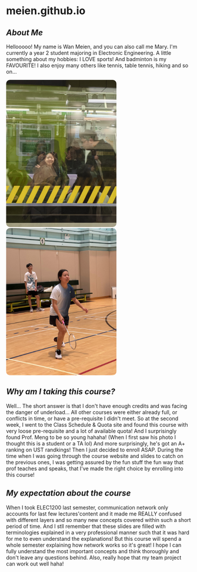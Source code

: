 # meien.github.io
## _About Me_
  Hellooooo! My name is Wan Meien, and you can also call me Mary. I'm currently a year 2 student majoring in Electronic Engineering. 
  A little something about my hobbies: I LOVE sports! And badminton is my FAVOURITE! I also enjoy many others like tennis, table tennis, hiking and so on...


<img src="IMG_2174.JPG" alt="me" width="300" style="border-radius:10px;">
<img src="IMG_5668.JPG" alt="badminton" width="300" style="border-radius:10px;">




## _Why am I taking this course?_
 Well... The short answer is that I don't have enough credits and was facing the danger of underload... All other courses were either already full, or conflicts in time, or have a pre-requisite I didn't meet.
  So at the second week, I went to the Class Schedule & Quota site and found this course with very loose pre-requisite and a lot of available quota! And I surprisingly found Prof. Meng to be so young hahaha! (When I first saw his photo I thought this is a student or a TA lol)  And more surprisingly, he's got an A+ ranking on UST randkings!
  Then I just decided to enroll ASAP. 
  During the time when I was going through the course website and slides to catch on the previous ones, I was getting assured by the fun stuff the fun way that prof teaches and speaks, that I've made the right choice by enrolling into this course!

## _My expectation about the course_
  When I took ELEC1200 last semester, communication network only accounts for last few lectures'content and it made me REALLY confused with different layers and so many new concepts covered within such a short period of time. And I stll remember that these slides are filled with terminologies explained in a very professional manner such that it was hard for me to even understand the explanations!
  But this course will spend a whole semester explaining how network works so it's great! I hope I can fully understand the most important concepts and think thoroughly and don't leave any questions behind. Also, really hope that my team project can work out well haha!
